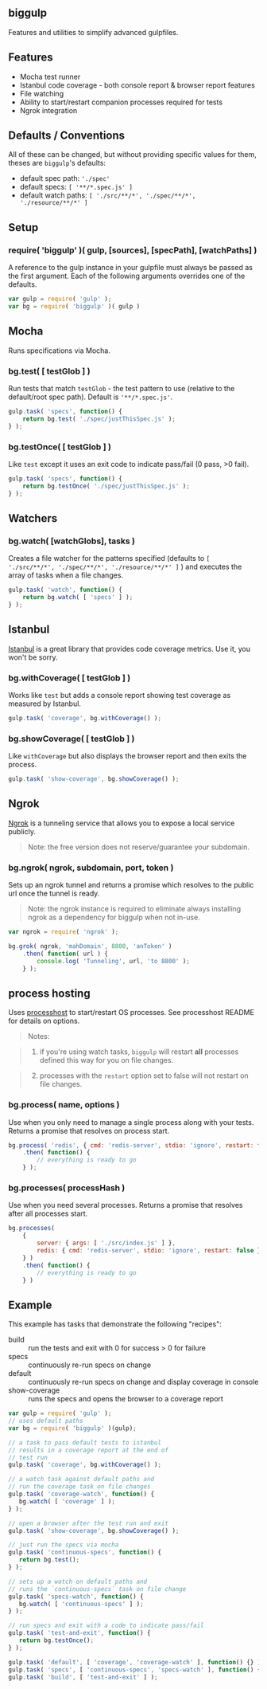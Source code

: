 ## biggulp
Features and utilities to simplify advanced gulpfiles.

## Features

 * Mocha test runner
 * Istanbul code coverage - both console report & browser report features
 * File watching
 * Ability to start/restart companion processes required for tests
 * Ngrok integration

## Defaults / Conventions
All of these can be changed, but without providing specific values for them, theses are `biggulp`'s defaults:

 * default spec path: 		`'./spec'`
 * default specs: 			`[ '**/*.spec.js' ]`
 * default watch paths:		`[ './src/**/*', './spec/**/*', './resource/**/*' ]`

## Setup

### require( 'biggulp' )( gulp, [sources], [specPath], [watchPaths] )
A reference to the gulp instance in your gulpfile must always be passed as the first argument. Each of the following arguments overrides one of the defaults.

```js
var gulp = require( 'gulp' );
var bg = require( 'biggulp' )( gulp )
```

## Mocha
Runs specifications via Mocha.

### bg.test( [ testGlob ] )
Run tests that match `testGlob` - the test pattern to use (relative to the default/root spec path). Default is `'**/*.spec.js'`.

```js
gulp.task( 'specs', function() {
	return bg.test( './spec/justThisSpec.js' );
} );
```

### bg.testOnce( [ testGlob ] )
Like `test` except it uses an exit code to indicate pass/fail (0 pass, >0 fail).

```js
gulp.task( 'specs', function() {
	return bg.testOnce( './spec/justThisSpec.js' );
} );
```

## Watchers

### bg.watch( [watchGlobs], tasks )
Creates a file watcher for the patterns specified (defaults to `[ './src/**/*', './spec/**/*', './resource/**/*' ]` ) and executes the array of tasks when a file changes.

```js
gulp.task( 'watch', function() {
	return bg.watch( [ 'specs' ] );
} );
```

## Istanbul
[Istanbul](https://github.com/gotwarlost/istanbul) is a great library that provides code coverage metrics. Use it, you won't be sorry.

### bg.withCoverage( [ testGlob ] )
Works like `test` but adds a console report showing test coverage as measured by Istanbul.

```js
gulp.task( 'coverage', bg.withCoverage() );
```

### bg.showCoverage( [ testGlob ] )
Like `withCoverage` but also displays the browser report and then exits the process.

```js
gulp.task( 'show-coverage', bg.showCoverage() );
```

## Ngrok
[Ngrok](https://ngrok.com/) is a tunneling service that allows you to expose a local service publicly.

> Note: the free version does not reserve/guarantee your subdomain.

### bg.ngrok( ngrok, subdomain, port, token )
Sets up an ngrok tunnel and returns a promise which resolves to the public url once the tunnel is ready.

> Note: the ngrok instance is required to eliminate always installing ngrok as a dependency for biggulp when not in-use.

```js
var ngrok = require( 'ngrok' );

bg.grok( ngrok, 'mahDomain', 8800, 'anToken' )
	.then( function( url ) {
		console.log( 'Tunneling', url, 'to 8800' );
	} );
```

## process hosting
Uses [processhost](https://github.com/leankit-labs/processhost) to start/restart OS processes. See processhost README for details on options.

> Notes:

> 1. if you're using watch tasks, `biggulp` will restart __all__ processes defined this way for you on file changes.

> 2. processes with the `restart` option set to false will not restart on file changes.

### bg.process( name, options )
Use when you only need to manage a single process along with your tests. Returns a promise that resolves on process start.

```js
bg.process( 'redis', { cmd: 'redis-server', stdio: 'ignore', restart: false } )
	.then( function() {
		// everything is ready to go
	} );
```

### bg.processes( processHash )
Use when you need several processes. Returns a promise that resolves after all processes start.

```js
bg.processes(
	{
		server: { args: [ './src/index.js' ] },
		redis: { cmd: 'redis-server', stdio: 'ignore', restart: false }
	} )
	.then( function() {
		// everything is ready to go
	} )
```

## Example
This example has tasks that demonstrate the following "recipes":

<dl>
	<dt>build</dt>
	<dd>run the tests and exit with 0 for success > 0 for failure</dd>
	<dt>specs</dt>
	<dd>continuously re-run specs on change</dd>
	<dt>default</dt>
	<dd>continuously re-run specs on change and display coverage in console</dd>
	<dt>show-coverage</dt>
	<dd>runs the specs and opens the browser to a coverage report</dd>
</dl>


 ```js
var gulp = require( 'gulp' );
// uses default paths
var bg = require( 'biggulp' )(gulp);

// a task to pass default tests to istanbul
// results in a coverage report at the end of
// test run
gulp.task( 'coverage', bg.withCoverage() );

// a watch task against default paths and
// run the coverage task on file changes
gulp.task( 'coverage-watch', function() {
	bg.watch( [ 'coverage' ] );
} );

// open a browser after the test run and exit
gulp.task( 'show-coverage', bg.showCoverage() );

// just run the specs via mocha
gulp.task( 'continuous-specs', function() {
	return bg.test();
} );

// sets up a watch on default paths and
// runs the `continuous-specs` task on file change
gulp.task( 'specs-watch', function() {
	bg.watch( [ 'continuous-specs' ] );
} );

// run specs and exit with a code to indicate pass/fail
gulp.task( 'test-and-exit', function() {
	return bg.testOnce();
} );

gulp.task( 'default', [ 'coverage', 'coverage-watch' ], function() {} );
gulp.task( 'specs', [ 'continuous-specs', 'specs-watch' ], function() {} );
gulp.task( 'build', [ 'test-and-exit' ] );
 ```
